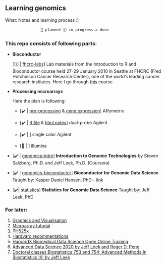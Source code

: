 ## Learning genomics

What: Notes and learning process :)

                    📁 planned 🕜 in progress ✔️ done

### This repo consists of following parts:

- **Bioconductor**

  [🕜 | [fhcrc-labs\]](https://github.com/wkzawadzka/bioanalysis/tree/master/fhcrc-labs) Lab materials from the Introduction to R and Bioconductor course held 27-29 January 2010 in Seattle at FHCRC (Fred Hutchinson Cancer Research Center), one of the world’s leading cancer research institutes. Here I go through [this](https://www.bioconductor.org/help/course-materials/2010/SeattleJan10/) course.

- **Processing microarrays**

  Here the plan is following:

  - [✔️ | [pre-processing](https://github.com/wkzawadzka/bioanalysis/blob/master/genomics-bioconductor/affymetrix-preprocessing.R) &[ gene expression](https://github.com/wkzawadzka/bioanalysis/blob/master/genomics-bioconductor/affymetrix-limma-gene-expression.R)] Affymetrix

  - [✔️ | [R file](https://github.com/wkzawadzka/bioanalysis/blob/master/microarrays/workflows/agilent/workflow.R) & [html notes](https://github.com/wkzawadzka/bioanalysis/blob/master/microarrays/workflows/agilent/notebook.nb.html)] dual-probe Agilent
  - [✔️ | ] single color Agilent
  - [📁 | ] illumina

- [✔️ | [genomics-intro](https://github.com/wkzawadzka/bioanalysis/tree/master/genomics-intro)] **Introduction to Genomic Technologies** by Steven Salzberg, Ph.D. and Jeff Leek, Ph.D. (Coursera)

- [✔️ | [genomics-bioconductor](https://github.com/wkzawadzka/bioanalysis/tree/master/genomics-bioconductor)] **Bioconductor for Genomic Data Science** Taught by:
  Kasper Daniel Hansen, PhD - [link](https://kasperdanielhansen.github.io/genbioconductor/)

- [✔️| [statistics](https://github.com/wkzawadzka/bioanalysis/tree/master/statistics)] **Statistics for Genomic Data Science** Taught by: Jeff Leek, PhD

### For later:

1. [Graphics and Visualisation](https://bioconductor.org/help/course-materials/2022/CSAMA/lecture/4-thursday/graphics-visualization.pdf)
2. [Microarray tutorial](https://gtk-teaching.github.io/Microarrays-R/?fbclid=IwAR0zRlSHPpEzjcD4PPtD7NREKrFBsF2lXShOt_pbKcrhRip1V31-_o8lguM)
3. [PH525x](https://genomicsclass.github.io/book/)
4. [Hardvard recommentations](https://bioinformatics.bwh.harvard.edu/resources/)
5. [HarvardX Biomedical Data Science Open Online Training](https://rafalab.dfci.harvard.edu/pages/harvardx.html)
6. [Advanced Data Science 2020 by Jeff Leek and Roger D. Peng](https://jtleek.com/ads2020/)
7. [Doctoral classes Biostatistics 753 and 754: Advanced Methods In Biostatistics I/II by Jeff Leek](https://github.com/jtleek/jhsph753and4)
